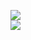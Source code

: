 [![](https://img.shields.io/badge/Made%20With-Github%20Spray-lightgrey.svg?style=for-the-badge&logo=github)](https://github.com/Annihil/github-spray#3626)  
[![](https://i.imgur.com/2DrTn0Z.gif)](https://github.com/Annihil/github-spray)